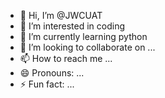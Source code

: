 - 👋 Hi, I’m @JWCUAT
- 👀 I’m interested in coding
- 🌱 I’m currently learning python
- 💞️ I’m looking to collaborate on ...
- 📫 How to reach me ...
- 😄 Pronouns: ...
- ⚡ Fun fact: ...

<!---
JWCUAT/JWCUAT is a ✨ special ✨ repository because its `README.md` (this file) appears on your GitHub profile.
You can click the Preview link to take a look at your changes.
--->
